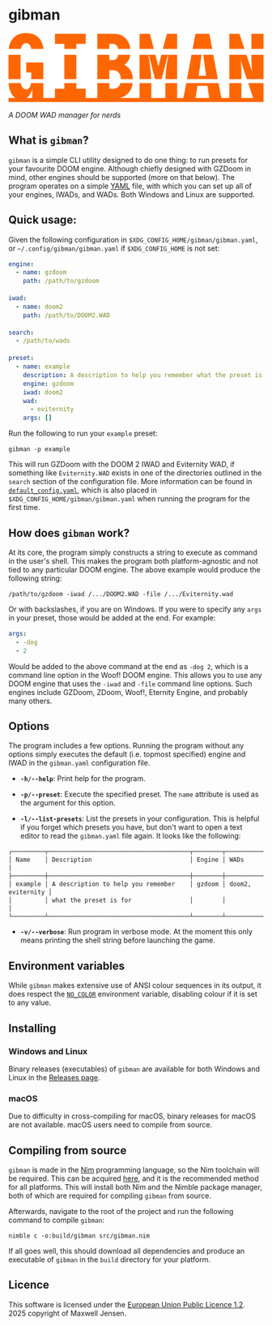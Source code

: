 # gibman

![](logo.png)

*A DOOM WAD manager for nerds*

## What is `gibman`?

`gibman` is a simple CLI utility designed to do one thing: to run presets for
your favourite DOOM engine. Although chiefly designed with GZDoom in mind,
other engines should be supported (more on that below). The program operates on
a simple [YAML](https://www.redhat.com/en/blog/yaml-beginners) file, with which
you can set up all of your engines, IWADs, and WADs. Both Windows and Linux are
supported.

## Quick usage:

Given the following configuration in `$XDG_CONFIG_HOME/gibman/gibman.yaml`, or
`~/.config/gibman/gibman.yaml` if `$XDG_CONFIG_HOME` is not set:

```yaml
engine:
  - name: gzdoom
    path: /path/to/gzdoom

iwad:
  - name: doom2
    path: /path/to/DOOM2.WAD

search:
  - /path/to/wads

preset:
  - name: example
    description: A description to help you remember what the preset is for
    engine: gzdoom
    iwad: doom2
    wad:
      - eviternity
    args: []
```

Run the following to run your `example` preset:

```fish
gibman -p example
```

This will run GZDoom with the DOOM 2 IWAD and Eviternity WAD, if something like
`Eviternity.WAD` exists in one of the directories outlined in the `search`
section of the configuration file. More information can be found in
[`default_config.yaml`](https://github.com/maxwelljens/gibman/blob/master/default_config.yaml),
which is also placed in `$XDG_CONFIG_HOME/gibman/gibman.yaml` when running the
program for the first time.

## How does `gibman` work?

At its core, the program simply constructs a string to execute as command in
the user's shell. This makes the program both platform-agnostic and not tied to
any particular DOOM engine. The above example would produce the following
string:

```fish
/path/to/gzdoom -iwad /.../DOOM2.WAD -file /.../Eviternity.wad
```

Or with backslashes, if you are on Windows. If you were to specify any `args`
in your preset, those would be added at the end. For example:

```yaml
args:
  - -dog
  - 2
```

Would be added to the above command at the end as `-dog 2`, which is a command
line option in the Woof! DOOM engine. This allows you to use any DOOM engine
that uses the `-iwad` and `-file` command line options. Such engines include
GZDoom, ZDoom, Woof!, Eternity Engine, and probably many others.

## Options

The program includes a few options. Running the program without any options
simply executes the default (i.e. topmost specified) engine and IWAD in the
`gibman.yaml` configuration file.

- **`-h/--help`**: Print help for the program.

- **`-p/--preset`**: Execute the specified preset. The `name` attribute is used
as the argument for this option.

- **`-l/--list-presets`**: List the presets in your configuration. This is
helpful if you forget which presets you have, but don't want to open a text
editor to read the `gibman.yaml` file again. It looks like the following:

```
┌─────────┬───────────────────────────────────────┬────────┬───────────────────┐
│ Name    │ Description                           │ Engine │ WADs              │
├─────────┼───────────────────────────────────────┼────────┼───────────────────┤
│ example │ A description to help you remember    │ gzdoom │ doom2, eviternity │
│         │ what the preset is for                │        │                   │
└─────────┴───────────────────────────────────────┴────────┴───────────────────┘
```

- **`-v/--verbose`**: Run program in verbose mode. At the moment this only
means printing the shell string before launching the game.

## Environment variables

While `gibman` makes extensive use of ANSI colour sequences in its output, it
does respect the [`NO_COLOR`](https://no-color.org/) environment variable,
disabling colour if it is set to any value.

## Installing

### Windows and Linux

Binary releases (executables) of `gibman` are available for both Windows and
Linux in the [Releases page](https://github.com/maxwelljens/gibman/releases).

### macOS

Due to difficulty in cross-compiling for macOS, binary releases for macOS are
not available. macOS users need to compile from source.

## Compiling from source

`gibman` is made in the [Nim](https://nim-lang.org/) programming language, so
the Nim toolchain will be required. This can be acquired
[here](https://nim-lang.org/install.html), and it is the recommended method for
all platforms. This will install both Nim and the Nimble package manager, both
of which are required for compiling `gibman` from source.

Afterwards, navigate to the root of the project and run the following command
to compile `gibman`:

```fish
nimble c -o:build/gibman src/gibman.nim
```

If all goes well, this should download all dependencies and produce an
executable of `gibman` in the `build` directory for your platform.

## Licence

This software is licensed under the [European Union Public Licence
1.2](https://eupl.eu/1.2/en/). 2025 copyright of Maxwell Jensen.
